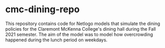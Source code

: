 # cmc-dining-repo

This repository contains code for Netlogo models that simulate the dining policies for the Claremont McKenna College's dining hall during the Fall 2021 semester. The aim of the model was to model how overcrowding happened during the lunch period on weekdays.
